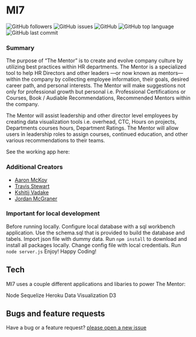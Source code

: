# MI7

![GitHub followers](https://img.shields.io/github/followers/cl33per?style=social)
![GitHub issues](https://img.shields.io/github/issues/cl33per/MI7)
![GitHub](https://img.shields.io/github/license/cl33per/MI7)
![GitHub top language](https://img.shields.io/github/languages/top/cl33per/MI7)
![GitHub last commit](https://img.shields.io/github/last-commit/cl33per/MI7)

### Summary

The purpose of “The Mentor” is to create and evolve company culture by utilizing best practices within HR departments. The Mentor is a specialized tool to help HR Directors and other leaders —or now known as mentors— within the company by collecting employee information, their goals, desired career path, and personal interests. The Mentor will make suggestions not only for professional growth but personal i.e. Professional Certifications or Courses, Book / Audiable Recommendations, Recommended Mentors within the company. 

The Mentor will assist leadership and other director level employees by creating data visualization tools i.e. overhead, CTC, Hours on projects, Departments courses hours, Department Ratings. The Mentor will allow users in leadership roles to assign courses, continued education, and other various recommendations to their teams. 

See the working app here:

### Additional Creators
- [Aaron McKoy](https://github.com/ArMc8234)
- [Travis Stewart](https://github.com/travisstew)
- [Kshitij Vadake](https://github.com/KTJ-46)
- [Jordan McGraner](https://github.com/jlmcgraner)
### Important for local development
  
Before running locally. Configure local database with a sql workbench application. Use the schema.sql that is provided to build the database and tabels. Import json file with dummy data. Run `npm install` to download and install all packages locally. Change config file with local credentials. Run `node server.js` Enjoy! Happy Coding!

## Tech

MI7 uses a couple different applications and libaries to power The Mentor:

Node
Sequelize 
Heroku 
Data Visualization D3

## Bugs and feature requests

Have a bug or a feature request? [please open a new issue](https://github.com/cl33per/MI7/issues/new)
